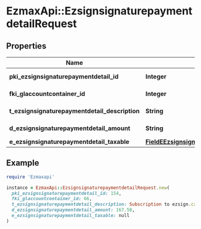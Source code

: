 # EzmaxApi::EzsignsignaturepaymentdetailRequest

## Properties

| Name | Type | Description | Notes |
| ---- | ---- | ----------- | ----- |
| **pki_ezsignsignaturepaymentdetail_id** | **Integer** | The unique ID of the Ezsignsignaturepaymentdetail | [optional] |
| **fki_glaccountcontainer_id** | **Integer** | The unique ID of the Glaccountcontainer | [optional] |
| **t_ezsignsignaturepaymentdetail_description** | **String** | A description for the Ezsignsignaturepaymentdetail. |  |
| **d_ezsignsignaturepaymentdetail_amount** | **String** | The amount of the for the Ezsignsignaturepaymentdetail |  |
| **e_ezsignsignaturepaymentdetail_taxable** | [**FieldEEzsignsignaturepaymentdetailTaxable**](FieldEEzsignsignaturepaymentdetailTaxable.md) |  |  |

## Example

```ruby
require 'Ezmaxapi'

instance = EzmaxApi::EzsignsignaturepaymentdetailRequest.new(
  pki_ezsignsignaturepaymentdetail_id: 154,
  fki_glaccountcontainer_id: 66,
  t_ezsignsignaturepaymentdetail_description: Subscription to ezsign.ca,
  d_ezsignsignaturepaymentdetail_amount: 167.58,
  e_ezsignsignaturepaymentdetail_taxable: null
)
```

